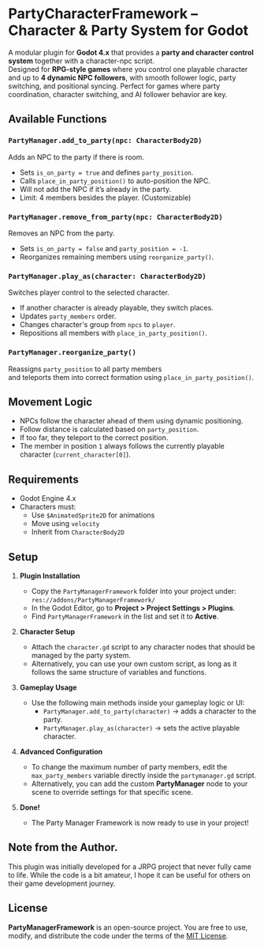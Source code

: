 # PartyCharacterFramework – Character & Party System for Godot
A modular plugin for **Godot 4.x** that provides a **party and character control system** together with a character-npc script.  
Designed for **RPG-style games** where you control one playable character and up to **4 dynamic NPC followers**, with smooth follower logic, party switching, and positional syncing.
Perfect for games where party coordination, character switching, and AI follower behavior are key.

## Available Functions

### `PartyManager.add_to_party(npc: CharacterBody2D)`

Adds an NPC to the party if there is room.

- Sets `is_on_party = true` and defines `party_position`.
- Calls `place_in_party_position()` to auto-position the NPC.
- Will not add the NPC if it’s already in the party.
- Limit: 4 members besides the player. (Customizable)

### `PartyManager.remove_from_party(npc: CharacterBody2D)`

Removes an NPC from the party.

- Sets `is_on_party = false` and `party_position = -1`.
- Reorganizes remaining members using `reorganize_party()`.

### `PartyManager.play_as(character: CharacterBody2D)`

Switches player control to the selected character.

- If another character is already playable, they switch places.
- Updates `party_members` order.
- Changes character's group from `npcs` to `player`.
- Repositions all members with `place_in_party_position()`.

### `PartyManager.reorganize_party()`

Reassigns `party_position` to all party members  
and teleports them into correct formation using `place_in_party_position()`.

## Movement Logic

- NPCs follow the character ahead of them using dynamic positioning.
- Follow distance is calculated based on `party_position`.
- If too far, they teleport to the correct position.
- The member in position `1` always follows the currently playable character (`current_character[0]`).

## Requirements

- Godot Engine 4.x
- Characters must:
  - Use `$AnimatedSprite2D` for animations
  - Move using `velocity`
  - Inherit from `CharacterBody2D`

## Setup

1. **Plugin Installation**
   - Copy the `PartyManagerFramework` folder into your project under:  
	 `res://addons/PartyManagerFramework/`
   - In the Godot Editor, go to **Project > Project Settings > Plugins**.  
   - Find `PartyManagerFramework` in the list and set it to **Active**.

2. **Character Setup**
   - Attach the `character.gd` script to any character nodes that should be managed by the party system.  
   - Alternatively, you can use your own custom script, as long as it follows the same structure of variables and functions.

3. **Gameplay Usage**
   - Use the following main methods inside your gameplay logic or UI:
	 - `PartyManager.add_to_party(character)` → adds a character to the party.
	 - `PartyManager.play_as(character)` → sets the active playable character.

4. **Advanced Configuration**
   - To change the maximum number of party members, edit the `max_party_members` variable directly inside the `partymanager.gd` script.  
   - Alternatively, you can add the custom **PartyManager** node to your scene to override settings for that specific scene.

5. **Done!**
   - The Party Manager Framework is now ready to use in your project!

## Note from the Author.

This plugin was initially developed for a JRPG project that never fully came to life. While the code is a bit amateur, I hope it can be useful for others on their game development journey.

## License

**PartyManagerFramework** is an open-source project. You are free to use, modify, and distribute the code under the terms of the [MIT License](https://opensource.org/licenses/MIT).
